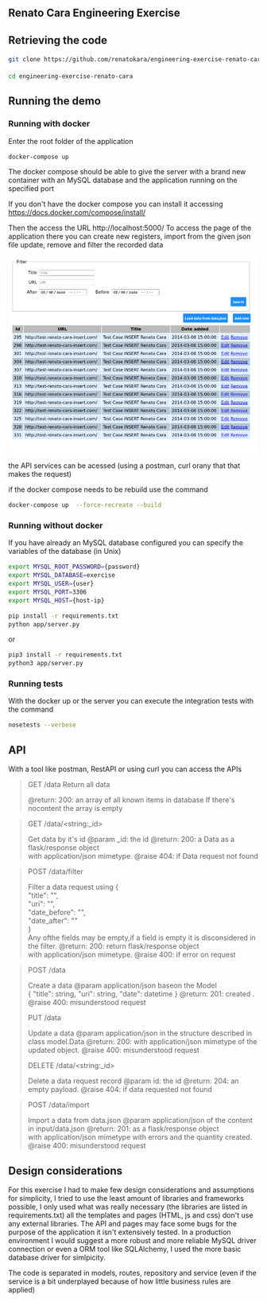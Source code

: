 
## Renato Cara Engineering Exercise 
## Retrieving the code
```bash
git clone https://github.com/renatokara/engineering-exercise-renato-cara.git

cd engineering-exercise-renato-cara
```

## Running the demo
### Running with docker
Enter the root folder of the application 
```bash
docker-compose up
```
The docker compose should be able to give the server with a brand new container with an MySQL database and the application running on the specified port

If you don't have the docker compose you can install it accessing https://docs.docker.com/compose/install/


Then the access the URL 
http://localhost:5000/
To access the page of the application there you can create new registers, import from the given json file update, remove and filter the recorded data

 ![Screen Exercise](screen-system.png)

the API services can be acessed (using a postman, curl orany that that makes the request)

if the docker compose needs to be rebuild use the command
```bash
docker-compose up  --force-recreate --build
```



### Running without docker

If you have already an MySQL database configured
you can specify the variables of the database (in Unix)
```bash
export MYSQL_ROOT_PASSWORD={password}
export MYSQL_DATABASE=exercise
export MYSQL_USER={user}
export MYSQL_PORT=3306
export MYSQL_HOST={host-ip}
```

```bash
pip install -r requirements.txt
python app/server.py

```

or 


```bash
pip3 install -r requirements.txt
python3 app/server.py

```

### Running tests
With  the docker up or the server you can execute the integration tests with the command

```bash
nosetests --verbose
```


## API

With a tool like postman, RestAPI or using curl you can access the APIs

> GET /data  Return all data
     <p>
    @return: 200: an array of all known items in database
    If there's nocontent the array is empty
    </p>

> GET /data/\<string:_id\>
    <p>
    Get data by it's id
    @param _id: the id
    @return: 200: a Data as a flask/response object \
    with application/json mimetype.
    @raise 404: if Data request not found
    </p>

> POST /data/filter
    <p>
    Filter a data request using
    { \
        "title": "", \
        "uri": "", \
        "date_before": "", \
        "date_after": "" \
    } \
    Any ofthe fields may be empty,if a field is empty 
    it is disconsidered in the filter.
    @return: 200: return flask/response object \
    with application/json mimetype.
    @raise 400: if error on request
    </p>

> POST /data
    <p>
    Create a data 
    @param application/json baseon the Model  
        {
        "title": string,
        "uri": string,
        "date": datetime
        }
    @return: 201: created .
    @raise 400: misunderstood request
    </p>
> PUT /data
      <p>
    Update a data 
    @param application/json in the structure described in class model.Data 
    @return: 200: with application/json mimetype of the updated object.
    @raise 400: misunderstood request
     </p>
> DELETE /data/\<string:_id\>
    <p>
        Delete a data request record
        @param id: the id
        @return: 204: an empty payload.
        @raise 404: if data requested not found
     </p>

> POST /data/import
     <p>
        Import a data from data.json
        @param application/json of the content in input/data.json
        @return: 201: as a flask/response object \
        with application/json mimetype with errors and 
        the quantity created.
        @raise 400: misunderstood request
     </p>


## Design considerations

For this exercise I had to make few design considerations and assumptions for simplicity, I tried to use the least amount of libraries and frameworks possible, I only used what was really necessary (the libraries are listed in requirements.txt) all the templates and pages (HTML, js and css) don't  use any external libraries. 
The API and pages may face some bugs for the purpose of the application it isn't extensively tested. In a production environment I would suggest a more robust and more reliable MySQL driver connection or even a ORM tool like SQLAlchemy, I used the more basic database driver for simlpicity.

The code is separated in models, routes, repository and service (even if the service is a bit underplayed because of how little business rules are applied)
